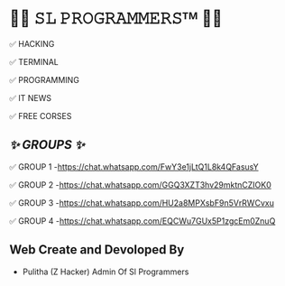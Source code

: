 # ______________🏴‍☠ 𝚂𝙻 𝙿𝚁𝙾𝙶𝚁𝙰𝙼𝙼𝙴𝚁𝚂ᵀᴹ 🏴‍☠______________

✅ HACKING 

✅ TERMINAL 

✅ PROGRAMMING 

✅ IT NEWS 

✅ FREE CORSES 

## _________________✨ GROUPS ✨_________________

✅ GROUP 1  -https://chat.whatsapp.com/FwY3e1jLtQ1L8k4QFasusY

✅ GROUP 2  -https://chat.whatsapp.com/GGQ3XZT3hv29mktnCZIOK0

✅ GROUP 3  -https://chat.whatsapp.com/HU2a8MPXsbF9n5VrRWCvxu

✅ GROUP 4  -https://chat.whatsapp.com/EQCWu7GUx5P1zgcEm0ZnuQ


## Web Create and Devoloped By 


 
* Pulitha (Z Hacker) Admin Of Sl Programmers

